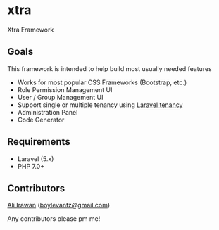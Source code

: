 # xtra
Xtra Framework

## Goals
This framework is intended to help build most usually needed features

* Works for most popular CSS Frameworks (Bootstrap, etc.)
* Role Permission Management UI
* User / Group Management UI
* Support single or multiple tenancy using [Laravel tenancy](https://github.com/hyn/multi-tenant)
* Administration Panel
* Code Generator

## Requirements

* Laravel (5.x)
* PHP 7.0+

## Contributors
[Ali Irawan](https://github.com/ali-irawan) ([boylevantz@gmail.com](mailto:boylevantz@gmail.com))

Any contributors please pm me!
